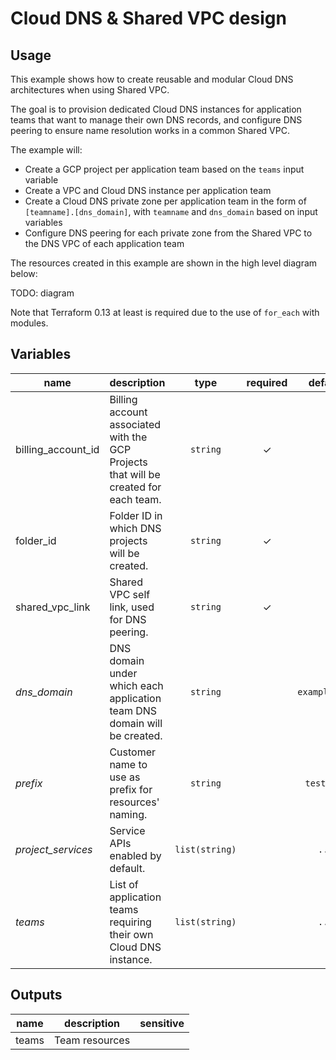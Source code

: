# Cloud DNS & Shared VPC design

## Usage

This example shows how to create reusable and modular Cloud DNS architectures when using Shared VPC.

The goal is to provision dedicated Cloud DNS instances for application teams that want to manage their own DNS records, and configure DNS peering to ensure name resolution works in a common Shared VPC.

The example will:

- Create a GCP project per application team based on the `teams` input variable
- Create a VPC and Cloud DNS instance per application team
- Create a Cloud DNS private zone per application team in the form of `[teamname].[dns_domain]`, with `teamname` and `dns_domain` based on input variables
- Configure DNS peering for each private zone from the Shared VPC to the DNS VPC of each application team

The resources created in this example are shown in the high level diagram below:

TODO: diagram

<!--img src="diagram.png" width="640px"-->

Note that Terraform 0.13 at least is required due to the use of `for_each` with modules.

<!-- BEGIN TFDOC -->
## Variables

| name | description | type | required | default |
|---|---|:---: |:---:|:---:|
| billing_account_id | Billing account associated with the GCP Projects that will be created for each team. | <code title="">string</code> | ✓ |  |
| folder_id | Folder ID in which DNS projects will be created. | <code title="">string</code> | ✓ |  |
| shared_vpc_link | Shared VPC self link, used for DNS peering. | <code title="">string</code> | ✓ |  |
| *dns_domain* | DNS domain under which each application team DNS domain will be created. | <code title="">string</code> |  | <code title="">example.org</code> |
| *prefix* | Customer name to use as prefix for resources' naming. | <code title="">string</code> |  | <code title="">test-dns</code> |
| *project_services* | Service APIs enabled by default. | <code title="list&#40;string&#41;">list(string)</code> |  | <code title="&#91;&#10;&#34;compute.googleapis.com&#34;,&#10;&#34;dns.googleapis.com&#34;,&#10;&#93;">...</code> |
| *teams* | List of application teams requiring their own Cloud DNS instance. | <code title="list&#40;string&#41;">list(string)</code> |  | <code title="&#91;&#10;&#34;team1&#34;,&#10;&#34;team2&#34;,&#10;&#93;">...</code> |

## Outputs

| name | description | sensitive |
|---|---|:---:|
| teams | Team resources |  |
<!-- END TFDOC -->
